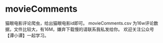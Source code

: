 # movieComments
猫眼电影评论爬虫，给出猫眼电影id即可。
movieComments.csv 为16w评论数据，文件比较大，有16M，嫌弃下载慢的请联系我私发给你。
欢迎关注公众号【谭小谭】一起学习。
